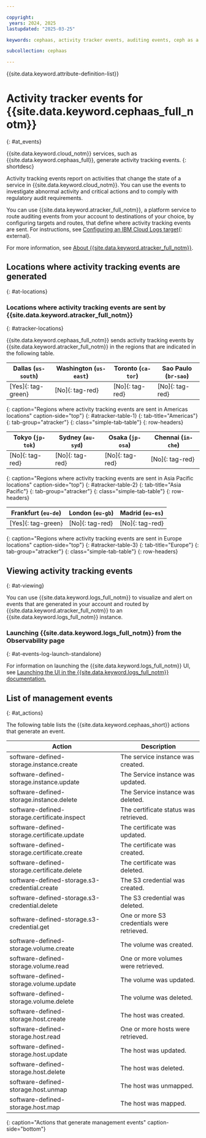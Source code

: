 ```yaml
---

copyright:
 years: 2024, 2025
lastupdated: "2025-03-25"

keywords: cephaas, activity tracker events, auditing events, ceph as a service

subcollection: cephaas

---
```


{{site.data.keyword.attribute-definition-list}}

# Activity tracker events for {{site.data.keyword.cephaas_full_notm}}
{: #at_events}

{{site.data.keyword.cloud_notm}} services, such as {{site.data.keyword.cephaas_full}}, generate activity tracking events.
{: shortdesc}

Activity tracking events report on activities that change the state of a service in {{site.data.keyword.cloud_notm}}. You can use the events to investigate abnormal activity and critical actions and to comply with regulatory audit requirements.

You can use {{site.data.keyword.atracker_full_notm}}, a platform service to route auditing events from your account to destinations of your choice, by configuring targets and routes, that define where activity tracking events are sent. For instructions, see [Configuring an IBM Cloud Logs target](/docs/atracker?topic=atracker-getting-started-target-cloud-logs){: external}.

For more information, see [About {{site.data.keyword.atracker_full_notm}}](/docs/atracker?topic=atracker-about).

## Locations where activity tracking events are generated
{: #at-locations}




### Locations where activity tracking events are sent by {{site.data.keyword.atracker_full_notm}}
{: #atracker-locations}



{{site.data.keyword.cephaas_full_notm}} sends activity tracking events by {{site.data.keyword.atracker_full_notm}} in the regions that are indicated in the following table.

| Dallas (`us-south`) | Washington (`us-east`)  | Toronto (`ca-tor`) | Sao Paulo (`br-sao`) |
|---------------------|-------------------------|-------------------|----------------------|
| [Yes]{: tag-green} | [No]{: tag-red} | [No]{: tag-red} | [No]{: tag-red} |
{: caption="Regions where activity tracking events are sent in Americas locations" caption-side="top"}
{: #atracker-table-1}
{: tab-title="Americas"}
{: tab-group="atracker"}
{: class="simple-tab-table"}
{: row-headers}

| Tokyo (`jp-tok`)    | Sydney (`au-syd`) |  Osaka (`jp-osa`) | Chennai (`in-che`) |
|---------------------|------------------|------------------|--------------------|
| [No]{: tag-red} | [No]{: tag-red} | [No]{: tag-red} | [No]{: tag-red} |
{: caption="Regions where activity tracking events are sent in Asia Pacific locations" caption-side="top"}
{: #atracker-table-2}
{: tab-title="Asia Pacific"}
{: tab-group="atracker"}
{: class="simple-tab-table"}
{: row-headers}

| Frankfurt (`eu-de`)  | London (`eu-gb`) | Madrid (`eu-es`) |
|---------------------------------------------------------------|---------------------|------------------|
| [Yes]{: tag-green} | [No]{: tag-red} | [No]{: tag-red} |
{: caption="Regions where activity tracking events are sent in Europe locations" caption-side="top"}
{: #atracker-table-3}
{: tab-title="Europe"}
{: tab-group="atracker"}
{: class="simple-tab-table"}
{: row-headers}



## Viewing activity tracking events
{: #at-viewing}

You can use {{site.data.keyword.logs_full_notm}} to visualize and alert on events that are generated in your account and routed by {{site.data.keyword.atracker_full_notm}} to an {{site.data.keyword.logs_full_notm}} instance.

### Launching {{site.data.keyword.logs_full_notm}} from the Observability page
{: #at-events-log-launch-standalone}

For information on launching the {{site.data.keyword.logs_full_notm}} UI, see [Launching the UI in the {{site.data.keyword.logs_full_notm}} documentation.](/docs/cloud-logs?topic=cloud-logs-instance-launch)



## List of management events
{: #at_actions}

The following table lists the {{site.data.keyword.cephaas_short}} actions that generate an event.

| Action             | Description      |
|--------------------|------------------|
| software-defined-storage.instance.create       | The service instance was created.   |
| software-defined-storage.instance.update       | The Service instance was updated. |
| software-defined-storage.instance.delete       | The Service instance was deleted.  |
| software-defined-storage.certificate.inspect   | The certificate status was retrieved. |
| software-defined-storage.certificate.update    | The certificate was updated. |
| software-defined-storage.certificate.create    | The certificate was created. |
| software-defined-storage.certificate.delete    | The certificate was deleted. |
| software-defined-storage.s3-credential.create  | The S3 credential was created. |
| software-defined-storage.s3-credential.delete  | The S3 credential was deleted. |
| software-defined-storage.s3-credential.get     | One or more S3 credentials were retrieved. |
| software-defined-storage.volume.create         | The volume was created. |
| software-defined-storage.volume.read           | One or more volumes were retrieved. |
| software-defined-storage.volume.update         | The volume was updated. |
| software-defined-storage.volume.delete         | The volume was deleted. |
| software-defined-storage.host.create           | The host was created. |
| software-defined-storage.host.read             | One or more hosts were retrieved. |
| software-defined-storage.host.update           | The host was updated. |
| software-defined-storage.host.delete           | The host was deleted. |
| software-defined-storage.host.unmap            | The host was unmapped. |
| software-defined-storage.host.map              | The host was mapped. |
{: caption="Actions that generate management events" caption-side="bottom"}
